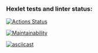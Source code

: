 ### Hexlet tests and linter status:
[![Actions Status](https://github.com/IlyaBag/python-project-49/workflows/hexlet-check/badge.svg)](https://github.com/IlyaBag/python-project-49/actions)

[![Maintainability](https://api.codeclimate.com/v1/badges/dbf8c68cdd0a640fb2b1/maintainability)](https://codeclimate.com/github/IlyaBag/python-project-49/maintainability)

[![asciicast](https://asciinema.org/a/3ri243jWKx9qP93qnqGlgVrUc.svg)](https://asciinema.org/a/3ri243jWKx9qP93qnqGlgVrUc)

